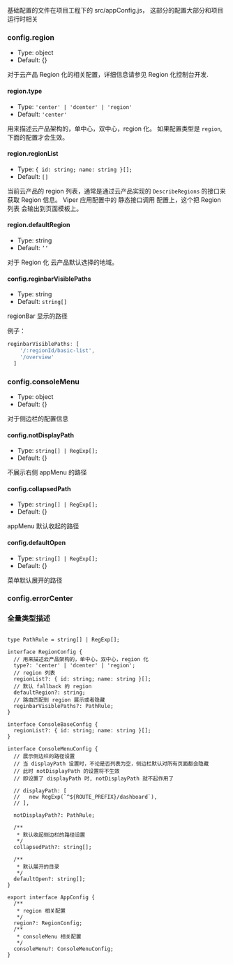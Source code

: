 
基础配置的文件在项目工程下的 src/appConfig.js， 这部分的配置大部分和项目运行时相关

### config.region
* Type: object
* Default: {}

对于云产品 Region 化的相关配置，详细信息请参见 Region 化控制台开发.

#### region.type

* Type: ```'center' | 'dcenter' | 'region'```
* Default:  ```'center'```

用来描述云产品架构的，单中心，双中心，region 化。 如果配置类型是 ```region```, 下面的配置才会生效。

#### region.regionList

* Type: ```{ id: string; name: string }[];```
* Default:  ```[]```

当前云产品的 region 列表，通常是通过云产品实现的 ```DescribeRegions``` 的接口来获取 Region 信息。 Viper 应用配置中的 静态接口调用 配置上，这个把 Region 列表 会输出到页面模板上。

#### region.defaultRegion
* Type: string
* Default:  ```’‘```

对于 Region 化 云产品默认选择的地域。

#### config.reginbarVisiblePaths
* Type: string
* Default:  ```string[]```

regionBar 显示的路径

例子：
```javascript
reginbarVisiblePaths: [
    '/:regionId/basic-list',
    '/overview'
  ]
```

### config.consoleMenu

* Type: object
* Default: {}

对于侧边栏的配置信息

#### config.notDisplayPath

* Type:  ```string[] | RegExp[];```
* Default: {}

不展示右侧 appMenu 的路径

#### config.collapsedPath

* Type:  ```string[] | RegExp[];```
* Default: {}

appMenu 默认收起的路径

#### config.defaultOpen

* Type:  ```string[] | RegExp[];```
* Default: {}

菜单默认展开的路径

### config.errorCenter

### 全量类型描述
```

type PathRule = string[] | RegExp[];

interface RegionConfig {
  // 用来描述云产品架构的，单中心，双中心，region 化
  type?: 'center' | 'dcenter' | 'region';
  // region 列表
  regionList?: { id: string; name: string }[];
  // 默认 fallback 的 region
  defaultRegion?: string;
  // 路由匹配到 region 展示或者隐藏
  reginbarVisiblePaths?: PathRule;
}

interface ConsoleBaseConfig {
  regionList?: { id: string; name: string }[];
}

interface ConsoleMenuConfig {
  // 展示侧边栏的路径设置
  // 当 displayPath 设置时，不论是否列表为空，侧边栏默认对所有页面都会隐藏
  // 此时 notDisplayPath 的设置将不生效
  // 即设置了 displayPath 时, notDisplayPath 就不起作用了

  // displayPath: [
  //   new RegExp(`^${ROUTE_PREFIX}/dashboard`),
  // ],

  notDisplayPath?: PathRule;

  /**
   * 默认收起侧边栏的路径设置
   */
  collapsedPath?: string[];

  /**
   * 默认展开的目录
   */
  defaultOpen?: string[];
}

export interface AppConfig {
  /**
   * region 相关配置
   */
  region?: RegionConfig;
  /**
   * consoleMenu 相关配置
   */
  consoleMenu?: ConsoleMenuConfig;
}
```